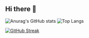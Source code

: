## Hi there 👋

![Anurag's GitHub stats](https://github-readme-stats.vercel.app/api?username=WeeblyMon&show_icons=true&theme=github_dark)
![Top Langs](https://github-readme-stats.vercel.app/api/top-langs/?username=WeeblyMon&layout=compact&theme=github_dark)

[![GitHub Streak](https://github-readme-streak-stats.herokuapp.com/?user=WeeblyMon)](https://git.io/streak-stats)
<!--
**WeeblyMon/WeeblyMon** is a ✨ _special_ ✨ repository because its `README.md` (this file) appears on your GitHub profile.

Here are some ideas to get you started:

- 🔭 I’m currently working on ...
- 🌱 I’m currently learning ...
- 👯 I’m looking to collaborate on ...
- 🤔 I’m looking for help with ...
- 💬 Ask me about ...
- 📫 How to reach me: ...
- 😄 Pronouns: ...
- ⚡ Fun fact: ...
-->
